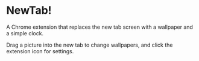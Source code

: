 # NewTab!

A Chrome extension that replaces the new tab screen with a wallpaper and a simple clock.

Drag a picture into the new tab to change wallpapers, and click the extension icon for settings.
